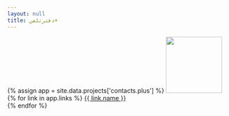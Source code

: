 ```yaml
---
layout: null
title: دفترتلفن+
---
```


{% assign app = site.data.projects['contacts.plus'] %}
<img src="/projects/{{ app.dir }}/{{ app.logo }}" width="128">
{% for link in app.links %}
<a href="{{ link.url }}" target="_blank">{{ link.name }}</a><br>
{% endfor %}